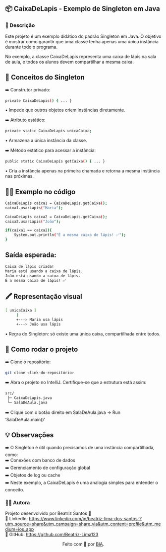 ## 📦 CaixaDeLapis - Exemplo de Singleton em Java

### 📝 Descrição

Este projeto é um exemplo didático do padrão Singleton em Java.
O objetivo é mostrar como garantir que uma classe tenha apenas uma única instância durante todo o programa.

No exemplo, a classe CaixaDeLapis representa uma caixa de lápis na sala de aula, e todos os alunos devem compartilhar a mesma caixa.

## 🔑 Conceitos do Singleton

➡️ Construtor privado:
 
```bash
private CaixaDeLapis() { ... }
```
•	Impede que outros objetos criem instâncias diretamente.


➡️ Atributo estático:
 ```bash
private static CaixaDeLapis unicaCaixa;
```
•	Armazena a única instância da classe.


➡️ Método estático para acessar a instância:
```bash
public static CaixaDeLapis getCaixa() { ... }
```
•	Cria a instância apenas na primeira chamada e retorna a mesma instância nas próximas.


## 🧑‍🏫 Exemplo no código
```bash
CaixaDeLapis caixa1 = CaixaDeLapis.getCaixa();
caixa1.usarLapis("Maria");

CaixaDeLapis caixa2 = CaixaDeLapis.getCaixa();
caixa2.usarLapis("João");

if(caixa1 == caixa2){
    System.out.println("É a mesma caixa de lápis! ✅");
}
```

## Saída esperada:
```bash
Caixa de lápis criada!
Maria está usando a caixa de lápis.
João está usando a caixa de lápis.
É a mesma caixa de lápis! ✅
```

## 🖍️ Representação visual
```bash
[ unicaCaixa ]
     |
     +---> Maria usa lápis
     +---> João usa lápis
```
•	Regra do Singleton: só existe uma única caixa, compartilhada entre todos.


## 🚀 Como rodar o projeto
➡️ Clone o repositório:
```bash
git clone <link-do-repositório>
```
➡️ Abra o projeto no IntelliJ. Certifique-se que a estrutura está assim:
```bash
src/
 ├─ CaixaDeLapis.java
 └─ SalaDeAula.java
```
➡️ Clique com o botão direito em SalaDeAula.java → Run ‘SalaDeAula.main()’



## 💡 Observações
➡️ O Singleton é útil quando precisamos de uma instância compartilhada, como: <br>
➡️ Conexões com banco de dados <br>
➡️ Gerenciamento de configuração global <br>
➡️ Objetos de log ou cache <br>
➡️ Neste exemplo, a CaixaDeLapis é uma analogia simples para entender o conceito.

<h3>👩‍💻 Autora</h3>

Projeto desenvolvido por Beatriz Santos 🌸<br>
📌 LinkedIn: https://www.linkedin.com/in/beatriz-lima-dos-santos-?utm_source=share&utm_campaign=share_via&utm_content=profile&utm_medium=ios_app <br>
📌 GitHub: https://github.com/Beatriz-Lima123

<div align="center">Feito com 💙 por <a href="https://github.com/Beatriz-Lima123">BIA</a>.</div>
